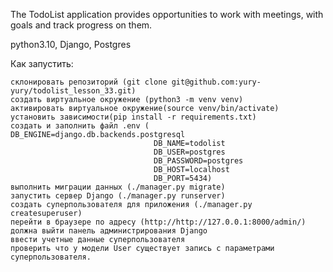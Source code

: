 The TodoList application 
provides opportunities to work with meetings, 
with goals and track progress on them.

python3.10, Django, Postgres

Как запустить:

    склонировать репозиторий (git clone git@github.com:yury-yury/todolist_lesson_33.git)
    создать виртуальное окружение (python3 -m venv venv)
    активировать виртуальное окружение(source venv/bin/activate)
    установить зависимости(pip install -r requirements.txt)
    создать и заполнить файл .env ( DB_ENGINE=django.db.backends.postgresql
                                    DB_NAME=todolist
                                    DB_USER=postgres
                                    DB_PASSWORD=postgres
                                    DB_HOST=localhost
                                    DB_PORT=5434)
    выполнить миграции данных (./manager.py migrate)
    запустить сервер Django (./manager.py runserver)
    создать суперпользователя для приложения (./manager.py createsuperuser)
    перейти в браузере по адресу (http://http://127.0.0.1:8000/admin/)
    должна выйти панель администрирования Django
    ввести учетные данные суперпользователя
    проверить что у модели User существует запись с параметрами суперпользователя.
